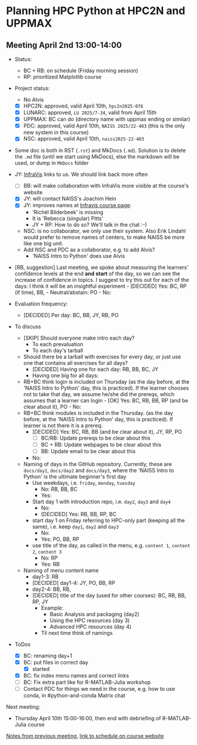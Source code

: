 # Planning HPC Python at HPC2N and UPPMAX

## Meeting April 2nd 13:00-14:00

- Status: 
    - BC + RB: on schedule (Friday morning session)
    - RP: prioritized Matplotlib course

- Project status:
    - No Alvis
    - [x] HPC2N: approved, valid April 10th, `hpc2n2025-076`
    - [x] LUNARC: approved, `LU 2025/7-34`, valid from April 15th
    - [x] UPPMAX: BC can do (directory name with uppmax ending or similar)
    - [x] PDC: approved, valid April 10th, `NAISS 2025/22-403`
      (this is the only new system in this course)
    - [x] NSC: approved, valid April 10th, `naiss2025-22-403`

- Some doc is both in RST (`.rst`) and MkDocs (`.md`).
  Solution is to delete the `.md` file (until we start using
  MkDocs), else the markdown will be used,
  or dump in `MkDocs` folder
- JY: [InfraVis](https://infravis.se/news-events/) links to us. We should
  link back more often
    - [ ] BB: will make collaboration with InfraVis more visible
      at the course's website
    - [x] JY: will contact NAISS's Joachim Hein
    - [x] JY: improves names at [Infravis course page](https://infravis.se/introduction-to-python-and-using-python-in-an-hpc-environment/):
        - 'Richèl Bilderbeek' is missing
        - It is 'Rebecca (singular) Pitts'
        - JY + RP: How to do so? We'll talk in the chat :-)
    - NSC: is no collaborator, we only use their system. 
      Also Erik Lindahl would prefer to remove names of centers, to make
      NAISS be more like one big unit.
    - Add NSC and PDC as a collaborator, e.g. to add Alvis?
        - 'NAISS Intro to Python' does use Alvis
- [RB, suggestion] Last meeting, we spoke about measuring the 
  learners' confidence levels at the end **and start** of the day,
  so we can see the increase of confidence in topics. I suggest to try this
  out for each of the days: I think it will be an insightful experiment
      - [DECIDED] Yes: BC, RP (if time), BB, 
      - Neutral/abstain: PO
      - No:
- Evaluation frequency:
    - [DECIDED] Per day: BC, BB, JY, RB, PO

- To discuss
    - [SKIP] Should everyone make intro each day?
        - To each prevaluation
        - To each day's tarball
    - Should there be a tarball with exercises for every day,
      or just use one that contains all exercises for all days?
      - [DECIDED] Having one for each day: RB, BB, BC, JY
      - Having one big for all days:
    - RB+BC think login is included on Thursday
      (as the day before, at the 'NAISS Intro to Python' day, this is practiced).
      If the learner chooses not to take that day, we assume he/she did the prereqs,
      which assumes that a learner can login
          - [OK] Yes: BC, RB, BB, RP (and be clear about it), PO
          - No: 
    - RB+BC think modules is included in the Thursday.
      (as the day before, at the 'NAISS Intro to Python' day, this is practiced).
      If learner is not there it is a prereq.
        - [DECIDED] Yes: BC, RB, BB (and be clear about it), JY, RP, PO
            - [ ] BC/RB: Update prereqs to be clear about this
            - [ ] BC + RB: Update webpages to be clear about this
             - [ ] BB: Update email to be clear about this
         - No: 
    - Naming of days in the GitHub repository.
      Currently, these are `docs/day1`, `docs/day2` and `docs/day3`,
      where the 'NAISS Intro to Python' is the ultimate beginner's first day
        - Use weekdays, i.e. `friday`, `monday`, `tuesday`
            - No: RB, BB, BC
            - Yes:
        - Start day 1 with introduction repo, i.e. `day2`, `day3` and `day4`
            - No:
            - [DECIDED] Yes: RB, BB, RP, BC
        - start day 1 on Friday referring to HPC-only part
          (keeping all the same),
          i.e. keep `day1`, `day2` and `day3`
            - No:
            - Yes: PO, BB, RP
        - use title of the day, as called in the menu, e.g. `content 1`, `content 2`, `content 3`
            - No: RP
            - Yes: RB
    - Naming of menu content name
        - day1-3: RB
        - [DECIDED] day1-4: JY, PO, BB, RP
        - day2-4: BB, RB, 
        - [DECIDED] title of the day (used for other courses): BC, RB, BB, RP, JY
            - Example: 
                - Basic Analysis and packaging (day2)
                - Using the HPC resources (day 3)
                - Advanced HPC resources (day 4)
            - Til next time think of namings


- ToDos
    - [x] BC: renaming day+1
    - [x] BC: put files in correct day 
        - [x] started
    - [x] BC: fix index menu names and correct links
    - [ ] BC: Fix extra part like for R-MATLAB-Julia workshop
    - [ ] Contact PDC for things we need in the course,
      e.g. how to use conda, in #python-and-conda Matrix chat

Next meeting:

- Thursday April 10th 15:00-16:00, then end with debriefing of
  R-MATLAB-Julia course

[Notes from previous meeting](20250307.md), [link to schedule on course website](https://uppmax.github.io/HPC-python/schedule.html)
